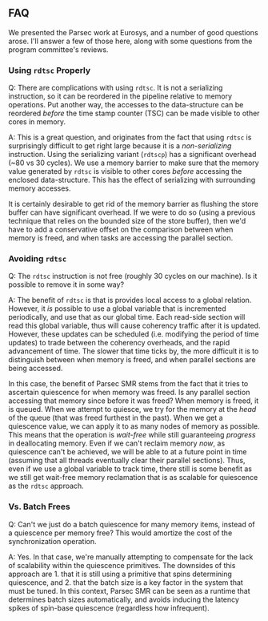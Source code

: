 ## FAQ

We presented the Parsec work at Eurosys, and a number of good questions arose.
I'll answer a few of those here, along with some questions from the program committee's reviews.

### Using `rdtsc` Properly

Q: There are complications with using `rdtsc`.  It is not a serializing instruction, so it can be reordered in the pipeline relative to memory operations.
Put another way, the accesses to the data-structure can be reordered *before* the time stamp counter (TSC) can be made visible to other cores in memory.

A: This is a great question, and originates from the fact that using `rdtsc` is surprisingly difficult to get right large because it is a *non-serializing* instruction.
Using the serializing variant (`rdtscp`) has a significant overhead (~80 vs 30 cycles).
We use a memory barrier to make sure that the memory value generated by `rdtsc` is visible to other cores *before* accessing the enclosed data-structure.
This has the effect of serializing with surrounding memory accesses.

It is certainly desirable to get rid of the memory barrier as flushing the store buffer can have significant overhead.
If we were to do so (using a previous technique that relies on the bounded size of the store buffer), then we'd have to add a conservative offset on the comparison between when memory is freed, and when tasks are accessing the parallel section.

### Avoiding `rdtsc`

Q: The `rdtsc` instruction is not free (roughly 30 cycles on our machine).
Is it possible to remove it in some way?

A: The benefit of `rdtsc` is that is provides local access to a global relation.
However, it *is* possible to use a global variable that is incremented periodically, and use that as our global time.
Each read-side section will read this global variable, thus will cause coherency traffic after it is updated.
However, these updates can be scheduled (i.e. modifying the period of time updates) to trade between the coherency overheads, and the rapid advancement of time.
The slower that time ticks by, the more difficult it is to distinguish between when memory is freed, and when parallel sections are being accessed.

In this case, the benefit of Parsec SMR stems from the fact that it tries to ascertain quiescence for when memory was freed.
Is any parallel section accessing that memory since before it was freed?
When memory is freed, it is queued.
When we attempt to quiesce, we try for the memory at the *head* of the queue (that was freed furthest in the past).
When we get a quiescence value, we can apply it to as many nodes of memory as possible.
This means that the operation is *wait-free* while still guaranteeing *progress* in deallocating memory.
Even if we can't reclaim memory *now*, as quiescence can't be achieved, we will be able to at a future point in time (assuming that all threads eventually clear their parallel sections).
Thus, even if we use a global variable to track time, there still is some benefit as we still get wait-free memory reclamation that is as scalable for quiescence as the `rdtsc` approach.

### Vs. Batch Frees

Q: Can't we just do a batch quiescence for many memory items, instead of a quiescence per memory free?
This would amortize the cost of the synchronization operation.

A: Yes.
In that case, we're manually attempting to compensate for the lack of scalability within the quiescence primitives.
The downsides of this approach are 1. that it is still using a primitive that spins determining quiescence, and 2. that the batch size is a key factor in the system that must be tuned.
In this context, Parsec SMR can be seen as a runtime that determines batch sizes automatically, and avoids inducing the latency spikes of spin-base quiescence (regardless how infrequent).
